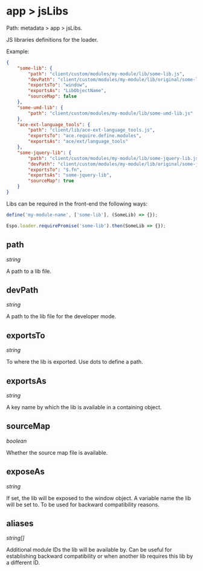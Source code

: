 # app > jsLibs

Path: metadata > app > jsLibs.

JS libraries definitions for the loader.

Example:

```json
{
    "some-lib": {
        "path": "client/custom/modules/my-module/lib/some-lib.js",
        "devPath": "client/custom/modules/my-module/lib/original/some-lib.js",
        "exportsTo": "window",
        "exportsAs": "LibObjectName",
        "sourceMap": false
    },
    "some-umd-lib": {
        "path": "client/custom/modules/my-module/lib/some-umd-lib.js"
    },
    "ace-ext-language_tools": {
        "path": "client/lib/ace-ext-language_tools.js",
        "exportsTo": "ace.require.define.modules",
        "exportsAs": "ace/ext/language_tools"
    },
    "some-jquery-lib": {
        "path": "client/custom/modules/my-module/lib/some-jquery-lib.js",
        "devPath": "client/custom/modules/my-module/lib/original/some-jquery-lib.js",
        "exportsTo": "$.fn",
        "exportsAs": "some-jquery-lib",
        "sourceMap": true
    }
}
```

Libs can be required in the front-end the following ways:

```js
define('my-module-name', ['some-lib'], (SomeLib) => {});
```

```js
Espo.loader.requirePromise('some-lib').then(SomeLib => {});
```

## path

*string*

A path to a lib file.

## devPath

*string*

A path to the lib file for the developer mode.

## exportsTo

*string*

To where the lib is exported. Use dots to define a path.

## exportsAs

*string*

A key name by which the lib is available in a containing object.

## sourceMap

*boolean*

Whether the source map file is available.

## exposeAs

*string*

If set, the lib will be exposed to the window object. A variable name the lib will be set to. To be used for backward compatibility reasons.

## aliases

*string[]*

Additional module IDs the lib will be available by. Can be useful for establishing backward compatibility or when another lib requires this lib by a different ID.
